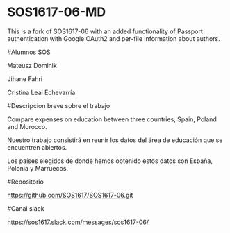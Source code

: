 # SOS1617-06-MD

This is a fork of SOS1617-06 with an added functionality of Passport authentication with Google OAuth2 and per-file information about authors.

#Alumnos SOS

Mateusz Dominik

Jihane Fahri

Cristina Leal Echevarría

#Descripcion breve sobre el trabajo 

Compare expenses on education between three countries, Spain, Poland and Morocco.
         
Nuestro trabajo consistirá en reunir los datos del área de educación que se encuentren abiertos.

Los países elegidos de donde hemos obtenido estos datos son España, Polonia y Marruecos.

#Repositorio

https://github.com/SOS1617/SOS1617-06.git

#Canal slack

https://sos1617.slack.com/messages/sos1617-06/
